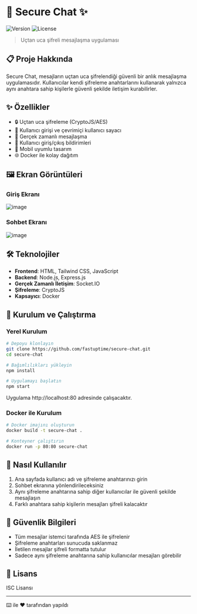 # 🔐 Secure Chat ✨

![Version](https://img.shields.io/badge/version-1.0.0-blue.svg)
![License](https://img.shields.io/badge/license-ISC-green.svg)

> Uçtan uca şifreli mesajlaşma uygulaması

## 📋 Proje Hakkında

Secure Chat, mesajların uçtan uca şifrelendiği güvenli bir anlık mesajlaşma uygulamasıdır. Kullanıcılar kendi şifreleme anahtarlarını kullanarak yalnızca aynı anahtara sahip kişilerle güvenli şekilde iletişim kurabilirler.

## ✨ Özellikler

- 🔒 Uçtan uca şifreleme (CryptoJS/AES)
- 👥 Kullanıcı girişi ve çevrimiçi kullanıcı sayacı
- 💬 Gerçek zamanlı mesajlaşma
- 🔔 Kullanıcı giriş/çıkış bildirimleri
- 📱 Mobil uyumlu tasarım
- 🌐 Docker ile kolay dağıtım

## 🖼️ Ekran Görüntüleri

### Giriş Ekranı
![image](https://github.com/user-attachments/assets/6f4af9f3-eb9d-455d-ba55-06aba94b6cd7)


### Sohbet Ekranı
![image](https://github.com/user-attachments/assets/daf77abb-8edf-48cb-8288-0437abeb57d3)

## 🛠️ Teknolojiler

- **Frontend**: HTML, Tailwind CSS, JavaScript
- **Backend**: Node.js, Express.js
- **Gerçek Zamanlı İletişim**: Socket.IO
- **Şifreleme**: CryptoJS
- **Kapsayıcı**: Docker

## 🚀 Kurulum ve Çalıştırma

### Yerel Kurulum

```bash
# Depoyu klonlayın
git clone https://github.com/fastuptime/secure-chat.git
cd secure-chat

# Bağımlılıkları yükleyin
npm install

# Uygulamayı başlatın
npm start
```

Uygulama http://localhost:80 adresinde çalışacaktır.

### Docker ile Kurulum

```bash
# Docker imajını oluşturun
docker build -t secure-chat .

# Konteyner çalıştırın
docker run -p 80:80 secure-chat
```

## 📖 Nasıl Kullanılır

1. Ana sayfada kullanıcı adı ve şifreleme anahtarınızı girin
2. Sohbet ekranına yönlendirileceksiniz
3. Aynı şifreleme anahtarına sahip diğer kullanıcılar ile güvenli şekilde mesajlaşın
4. Farklı anahtara sahip kişilerin mesajları şifreli kalacaktır

## 🔑 Güvenlik Bilgileri

- Tüm mesajlar istemci tarafında AES ile şifrelenir
- Şifreleme anahtarları sunucuda saklanmaz
- İletilen mesajlar şifreli formatta tutulur
- Sadece aynı şifreleme anahtarına sahip kullanıcılar mesajları görebilir

## 📝 Lisans

ISC Lisansı

---

⌨️ ile ❤️ tarafından yapıldı
